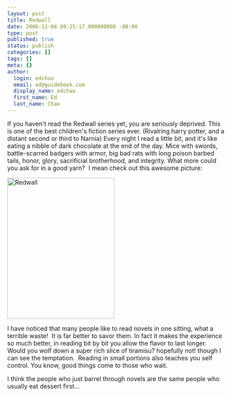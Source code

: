 ```yaml
---
layout: post
title: Redwall
date: 2006-12-04 09:25:17.000000000 -08:00
type: post
published: true
status: publish
categories: []
tags: []
meta: {}
author:
  login: edchao
  email: ed@guidebook.com
  display_name: edchao
  first_name: Ed
  last_name: Chao
---
```

<p>If you haven't read the Redwall series yet, you are seriously deprived.  This is one of the best children's fiction series ever. (Rivalring harry potter, and a distant second or third to Narnia)  Every night I read a little bit, and it's like eating a nibble of dark chocolate at the end of the day.  Mice with swords, battle-scarred badgers with armor, big bad rats with long poison barbed tails, honor, glory, sacrificial brotherhood, and integrity.  What more could you ask for in a good yarn?  I mean check out this awesome picture:</p>
<p><img src="{{ site.baseurl }}/assets/martin.jpg " alt="Redwall" height="325" width="247" /></p>
<p>I have noticed that many people like to read novels in one sitting, what a terrible waste!  It is far better to savor them.  In fact it makes the experience so much better, in reading bit by bit you allow the flavor to last longer. Would you wolf down a super rich slice of tiramisu? hopefully not! though I can see the temptation.  Reading in small portions also teaches you self control. You know, good things come to those who wait.</p>
<p>I think the people who just barrel through novels are the same people who usually eat dessert first...</p>
